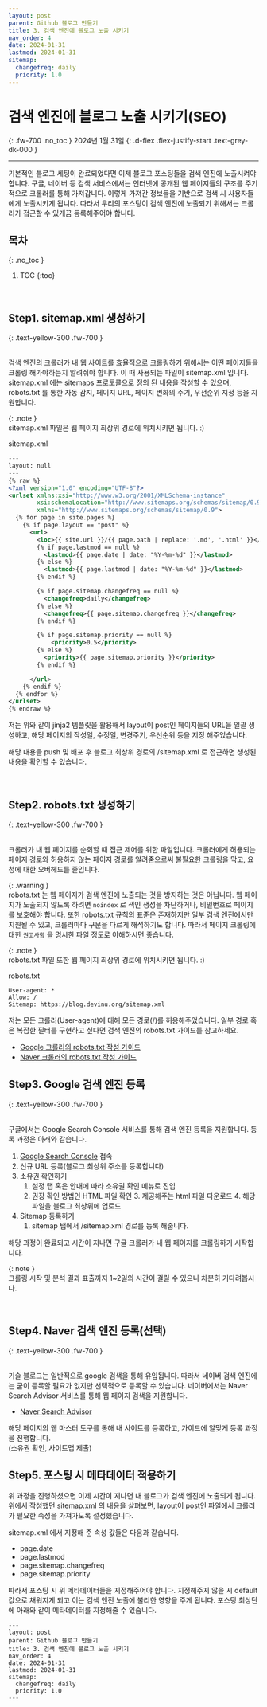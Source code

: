 ```yaml
---
layout: post
parent: Github 블로그 만들기
title: 3. 검색 엔진에 블로그 노출 시키기
nav_order: 4
date: 2024-01-31
lastmod: 2024-01-31
sitemap:
  changefreq: daily
  priority: 1.0
---
```


# 검색 엔진에 블로그 노출 시키기(SEO)
{: .fw-700 .no_toc }
2024년 1월 31일
{: .d-flex .flex-justify-start .text-grey-dk-000 }

---

기본적인 블로그 세팅이 완료되었다면 이제 블로그 포스팅들을 검색 엔진에 노출시켜야 합니다.
구글, 네이버 등 검색 서비스에서는 인터넷에 공개된 웹 페이지들의 구조를 주기적으로 크롤러를 통해 가져갑니다.
이렇게 가져간 정보들을 기반으로 검색 시 사용자들에게 노출시키게 됩니다.
따라서 우리의 포스팅이 검색 엔진에 노출되기 위해서는 크롤러가 접근할 수 있게끔 등록해주어야 합니다.

## 목차
{: .no_toc }

1. TOC
{:toc}

<br>


## Step1. sitemap.xml 생성하기
{: .text-yellow-300 .fw-700 }

<br>
검색 엔진의 크롤러가 내 웹 사이트를 효율적으로 크롤링하기 위해서는 어떤 페이지들을 크롤링 해가야하는지 알려줘야 합니다.
이 때 사용되는 파일이 sitemap.xml 입니다.
sitemap.xml 에는 sitemaps 프로토콜으로 정의 된 내용을 작성할 수 있으며, 
robots.txt 를 통한 자동 감지, 페이지 URL, 페이지 변화의 주기, 우선순위 지정 등을 지원합니다.

{: .note }  
sitemap.xml 파일은 웹 페이지 최상위 경로에 위치시키면 됩니다. :)

sitemap.xml
```xml
---
layout: null
---
{% raw %}
<?xml version="1.0" encoding="UTF-8"?>
<urlset xmlns:xsi="http://www.w3.org/2001/XMLSchema-instance" 
        xsi:schemaLocation="http://www.sitemaps.org/schemas/sitemap/0.9 http://www.sitemaps.org/schemas/sitemap/0.9/sitemap.xsd" 
        xmlns="http://www.sitemaps.org/schemas/sitemap/0.9">
  {% for page in site.pages %}
    {% if page.layout == "post" %}
      <url>
        <loc>{{ site.url }}/{{ page.path | replace: '.md', '.html' }}</loc>
        {% if page.lastmod == null %}
          <lastmod>{{ page.date | date: "%Y-%m-%d" }}</lastmod>
        {% else %}
          <lastmod>{{ page.lastmod | date: "%Y-%m-%d" }}</lastmod>
        {% endif %}

        {% if page.sitemap.changefreq == null %}
          <changefreq>daily</changefreq>
        {% else %}
          <changefreq>{{ page.sitemap.changefreq }}</changefreq>
        {% endif %}

        {% if page.sitemap.priority == null %}
            <priority>0.5</priority>
        {% else %}
          <priority>{{ page.sitemap.priority }}</priority>
        {% endif %}

      </url>
    {% endif %}
  {% endfor %}
</urlset>
{% endraw %}
```

저는 위와 같이 jinja2 템플릿을 활용해서 layout이 post인 페이지들의 URL을 일괄 생성하고,
해당 페이지의 작성일, 수정일, 변경주기, 우선순위 등을 지정 해주었습니다.

해당 내용을 push 및 배포 후 블로그 최상위 경로의 /sitemap.xml 로 접근하면 생성된 내용을 확인할 수 있습니다.

<br>

## Step2. robots.txt 생성하기
{: .text-yellow-300 .fw-700 }

<br>
크롤러가 내 웹 페이지를 순회할 때 접근 제어를 위한 파일입니다.
크롤러에게 허용되는 페이지 경로와 허용하지 않는 페이지 경로를 알려줌으로써 불필요한 크롤링을 막고, 요청에 대한 오버헤드를 줄입니다.

{: .warning }  
robots.txt 는 웹 페이지가 검색 엔진에 노출되는 것을 방지하는 것은 아닙니다. 
웹 페이지가 노출되지 않도록 하려면 `noindex` 로 색인 생성을 차단하거나, 비밀번호로 페이지를 보호해야 합니다.
또한 robots.txt 규칙의 표준은 존재하지만 일부 검색 엔진에서만 지원될 수 있고, 크롤러마다 구문을 다르게 해석하기도 합니다.
따라서 페이지 크롤링에 대한 `권고사항` 을 명시한 파일 정도로 이해하시면 좋습니다.

{: .note }  
robots.txt 파일 또한 웹 페이지 최상위 경로에 위치시키면 됩니다. :)

robots.txt
```text
User-agent: *
Allow: /
Sitemap: https://blog.devinu.org/sitemap.xml
```

저는 모든 크롤러(User-agent)에 대해 모든 경로(/)를 허용해주었습니다.
일부 경로 혹은 복잡한 필터를 구현하고 싶다면 검색 엔진의 robots.txt 가이드를 참고하세요.   
- [Google 크롤러의 robots.txt 작성 가이드](https://developers.google.com/search/docs/crawling-indexing/robots/create-robots-txt?hl=ko#create_rules)
- [Naver 크롤러의 robots.txt 작성 가이드](https://searchadvisor.naver.com/guide/seo-basic-robots)

## Step3. Google 검색 엔진 등록
{: .text-yellow-300 .fw-700 }

<br>
구글에서는 Google Search Console 서비스를 통해 검색 엔진 등록을 지원합니다.
등록 과정은 아래와 같습니다.

1. [Google Search Console](https://search.google.com/search-console) 접속
2. 신규 URL 등록(블로그 최상위 주소를 등록합니다)
3. 소유권 확인하기
   1. 설정 탭 혹은 안내에 따라 소유권 확인 메뉴로 진입
   2. 권장 확인 방법인 HTML 파일 확인
      3. 제공해주는 html 파일 다운로드
      4. 해당 파일을 블로그 최상위에 업로드
5. Sitemap 등록하기
   1. sitemap 탭에서 /sitemap.xml 경로를 등록 해줍니다.

해당 과정이 완료되고 시간이 지나면 구글 크롤러가 내 웹 페이지를 크롤링하기 시작합니다.   

{: note }  
크롤링 시작 및 분석 결과 표출까지 1~2일의 시간이 걸릴 수 있으니 차분히 기다려봅시다.

<br>


## Step4. Naver 검색 엔진 등록(선택)
{: .text-yellow-300 .fw-700 }

<br>
기술 블로그는 일반적으로 google 검색을 통해 유입됩니다. 따라서 네이버 검색 엔진에는 굳이 등록할 필요가 없지만 선택적으로 등록할 수 있습니다.
네이버에서는 Naver Search Advisor 서비스를 통해 웹 페이지 검색을 지원합니다.

- [Naver Search Advisor](https://searchadvisor.naver.com/)

해당 페이지의 웹 마스터 도구를 통해 내 사이트를 등록하고, 가이드에 알맞게 등록 과정을 진행합니다.  
(소유권 확인, 사이트맵 제출)

## Step5. 포스팅 시 메타데이터 적용하기

위 과정을 진행하셨으면 이제 시간이 지나면 내 블로그가 검색 엔진에 노출되게 됩니다.
위에서 작성했던 sitemap.xml 의 내용을 살펴보면, layout이 post인 파일에서 크롤러가 필요한 속성을 가져가도록 설정했습니다.

sitemap.xml 에서 지정해 준 속성 값들은 다음과 같습니다.
- page.date
- page.lastmod
- page.sitemap.changefreq
- page.sitemap.priority

따라서 포스팅 시 위 메타데이터들을 지정해주어야 합니다.
지정해주지 않을 시 default 값으로 채워지게 되고 이는 검색 엔진 노출에 불리한 영향을 주게 됩니다.
포스팅 최상단에 아래와 같이 메타데이터를 지정해줄 수 있습니다.

```text
---
layout: post
parent: Github 블로그 만들기
title: 3. 검색 엔진에 블로그 노출 시키기
nav_order: 4
date: 2024-01-31
lastmod: 2024-01-31
sitemap:
  changefreq: daily
  priority: 1.0
---
```